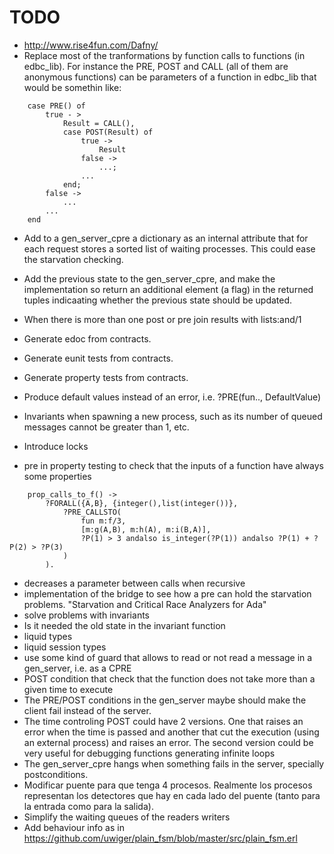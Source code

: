 # TODO
- http://www.rise4fun.com/Dafny/
- Replace most of the tranformations by function calls to functions (in edbc_lib). For instance the PRE, POST and CALL (all of them are anonymous functions) can be parameters of a function in edbc_lib that would be somethin like:

```
	case PRE() of 
		true - >
			Result = CALL(),
			case POST(Result) of 
				true -> 
					Result
				false -> 
					...;
				...
			end;
		false -> 
			...
		...
	end
```
- Add to a gen_server_cpre a dictionary as an internal attribute that for each request stores a sorted list of waiting processes. This could ease the starvation checking.
- Add the previous state to the gen_server_cpre, and make the implementation so return an additional element (a flag) in the returned tuples indicaating whether the previous state should be updated. 
- When there is more than one post or pre join results with lists:and/1
- Generate edoc from contracts.
- Generate eunit tests from contracts.
- Generate property tests from contracts.
- Produce default values instead of an error, i.e. ?PRE(fun.., DefaultValue)
- Invariants when spawning a new process, such as its number of queued messages cannot be greater than 1, etc.
- Introduce locks

- pre in property testing to check that the inputs of a function have always some properties
```
	prop_calls_to_f() ->
	    ?FORALL({A,B}, {integer(),list(integer())},
		    ?PRE_CALLSTO(
		    	fun m:f/3,
		    	[m:g(A,B), m:h(A), m:i(B,A)],
		    	?P(1) > 3 andalso is_integer(?P(1)) andalso ?P(1) + ?P(2) > ?P(3)
		    )
		).
```

- decreases  a parameter between calls when recursive
- implementation of the bridge to see how a pre can hold the starvation problems. "Starvation and Critical Race Analyzers for Ada"
- solve problems with invariants 
- Is it needed the old state in the invariant function
- liquid types
- liquid session types
- use some kind of guard that allows to read or not read a message in a gen_server, i.e. as a CPRE
- POST condition that check that the function does not take more than a given time to execute
- The PRE/POST conditions in the gen_server maybe should make the client fail instead of the server.
- The time controling POST could have 2 versions. One that raises an error when the time is passed and another that cut the execution (using an external process) and raises an error. The second version could be very useful for debugging functions generating infinite loops 
- The gen_server_cpre hangs when something fails in the server, specially postconditions.
- Modificar puente para que tenga 4 procesos. Realmente los procesos representan los detectores que hay en cada lado del puente (tanto para la entrada como para la salida).
- Simplify the waiting queues of the readers writers
- Add behaviour info as in https://github.com/uwiger/plain_fsm/blob/master/src/plain_fsm.erl 
